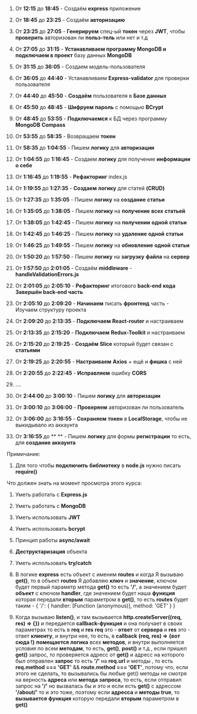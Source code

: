 1) От **12:15** до **18:45** - Создаём **express** приложение
2) От **18:45** до **23:25** - Создаём **авторизацию** 
3) От **23:25** до **27:05** -  **Генерируем** спец-ый **токен** через **JWT**, чтобы **проверить** авторизован ли **польз-тель** или нет и т.д
4) От **27:05** до **31:15** - **Устанавливаем программу MongoDB и подключаем в проект** базу данных **MongoDB**
5) От **31:15** до **36:05** - Создаем модель-пользователя
6) От **36:05** до **44:40** - Устанавливаем **Express-validator** для проверки пользователя
7) От **44:40** до **45:50** - **Создаём** пользователя в **Базе данных**
8) От **45:50** до **48:45** - **Шифруем** **пароль** с помощью **BCrypt**
9) От **48:45** до **53:55** - **Подключаемся** к БД через программу **MongoDB** **Compass**
10) От **53:55** до **58:35** - Возвращаем **токен**
11) От **58:35** до **1:04:55** - Пишем **логику** для **авторизации**
12) От **1:04:55** до **1:16:45** - Создаем **логику** для получение **информации** **о себе**
13) От **1:16:45** до **1:19:55** - **Рефакторинг** index.js
14) От **1:19:55** до **1:27:35** - **Создаем** **логику** для статей **(CRUD)**
15) От **1:27:35** до **1:35:05** - Пишем **логику** на **создание** **статьи**
16) От **1:35:05** до **1:38:05** - Пишем **логику** на **получение** **всех**    **статьей**
17) От **1:38:05** до **1:42:45** - Пишем **логику** на **получении** **одной**   **статьи**
18) От **1:42:45** до **1:46:25** - Пишем **логику** на **удаление** **одной**    **статьи**
19) От **1:46:25** до **1:49:55** - Пишем **логику** на **обновление** **одной**  **статьи**
20) От **1:50:20** до **1:57:50** - Пишем **логику** на **загрузку** **файла** на **сервер**
21) От **1:57:50** до **2:01:05** - Создаём **middleware** - **handleValidationErrors.js**
22) От **2:01:05** до **2:05:10** - **Рефакторинг** итогового **back-end** **кода**
                            **Завершён back-end часть**


1) От **2:05:10** до **2:09:20** - **Начинаем** писать **фронтенд** часть - Изучаем структуру проекта
2) От **2:09:20** до **2:13:35** - **Подключаем** **React-router** и настраиваем
3) От **2:13:35** до **2:15:20** - **Подключаем** **Redux-Toolkit** и настраиваем
4) От **2:15:20** до **2:19:25** - **Создаём** **Slice** который будет связан с **статьями**
5) От **2:19:25** до **2:20:55** - **Настраиваем** **Axios** + ещё и **фишка** с ней 
6) От **2:20:55** до **2:22:45** - **Исправляем** ошибку **CORS**
7) ....
8) От **2:44:00** до **3:00:10** - Пишем **логику** для **авторизации**
9) От **3:00:10** до **3:06:00** - **Проверяем** авторизован ли пользователь 
10) От **3:06:00** до **3:16:55** - **Сохраняем** **токен** в **LocalStorage**, чтобы не выкидывало из аккаунта
11) От **3:16:55** до ** ** - Пишем **логику** для формы **регистрации** то есть, для **создание аккаунта**





Примичание: 
1) Для того чтобы **подключить** **библиотеку** в **node.js** нужно писать **require()**


Что должен знать на момент просмотра этого курса:
1) Уметь работать с **Express.js**
2) Уметь работать с **MongoDB**
3) Уметь использовать **JWT**
4) Уметь использовать **bcrypt**
5) Принцип работы **async/await**
6) **Деструктаризация** объекта
7) Уметь использовать **try/catch**







1) В логике **express** есть объект с именим **routes** и когда Я вызываю **get()**, то в объект **routes** Я добавляю **ключ** и **значение**, ключом будет первый параметр метода **get()** то есть **'/'**, а значением будет **объект** с ключом **handler**, где значением будет наша **функция** которая передали **вторым** параметром в **get()**, то есть **routes** будет таким - 
 { '/': { handler: [Function (anonymous)], method: 'GET' } }

1) Когда вызываю **listen()**, и там вызывается **http.createServer((req, res) => {})** и передается **callback-функция** и она получает в своих параметрах то есть в **req** и **res** **req** это - **ответ** от **сервера** и **res** это - ответ **клиенту**, и внутри нее, то есть, в **callback**
**(req, res) => {вот сюда !}** **помещается** **логика** всех **методов**, и внутри выполняется условия по всем **методам**, то есть, **get()**, **post()** и т.д , если пришел **get()** запрос, то проверяется адресс от **get()** и адресс на которого был отправлен **запрос** то есть **'/'** на **req.url** и методы , то есть **req.method === 'GET'** && **route.method === 'GET'**, потому что, если этого не сделать, то вызывались бы любые get() методы не смотря на верность **адреса** или **метода** **запроса**, то есть, если отправил запрос на **'/'** но вызвалась бы и это и если есть **get()** с адрессом **'/about/'** то и это тоже, поэтому если **адресса** и **методы** **true**, то **вызывается** **функция** которую передали **вторым** параметром в **get()**
